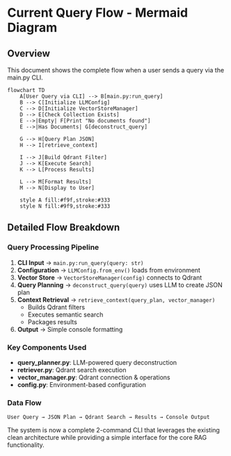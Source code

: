 # Current Query Flow - Mermaid Diagram

## Overview
This document shows the complete flow when a user sends a query via the main.py CLI.

```mermaid
flowchart TD
    A[User Query via CLI] --> B[main.py:run_query]
    B --> C[Initialize LLMConfig]
    C --> D[Initialize VectorStoreManager]
    D --> E[Check Collection Exists]
    E -->|Empty| F[Print "No documents found"]
    E -->|Has Documents| G[deconstruct_query]
    
    G --> H[Query Plan JSON]
    H --> I[retrieve_context]
    
    I --> J[Build Qdrant Filter]
    J --> K[Execute Search]
    K --> L[Process Results]
    
    L --> M[Format Results]
    M --> N[Display to User]
    
    style A fill:#f9f,stroke:#333
    style N fill:#9f9,stroke:#333
```

## Detailed Flow Breakdown

### **Query Processing Pipeline**
1. **CLI Input** → `main.py:run_query(query: str)`
2. **Configuration** → `LLMConfig.from_env()` loads from environment
3. **Vector Store** → `VectorStoreManager(config)` connects to Qdrant
4. **Query Planning** → `deconstruct_query(query)` uses LLM to create JSON plan
5. **Context Retrieval** → `retrieve_context(query_plan, vector_manager)` 
   - Builds Qdrant filters
   - Executes semantic search
   - Packages results
6. **Output** → Simple console formatting

### **Key Components Used**
- **query_planner.py**: LLM-powered query deconstruction
- **retriever.py**: Qdrant search execution
- **vector_manager.py**: Qdrant connection & operations
- **config.py**: Environment-based configuration

### **Data Flow**
```
User Query → JSON Plan → Qdrant Search → Results → Console Output
```

The system is now a complete 2-command CLI that leverages the existing clean architecture while providing a simple interface for the core RAG functionality.